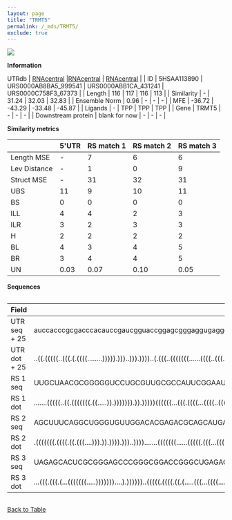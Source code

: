 ```yaml
---
layout: page
title: "TRMT5"
permalink: /_mds/TRMT5/
exclude: true
---
```




![](../../alns_9.28.22/aln_5HSAA113890_0.940.png?raw=true)


**Information**
<div style="overflow-x:auto;" markdown="block>
| | 5'UTR       | RS match 1   | RS match 2  | RS match 3 |
| ---- | ----------- | ----------- | ----------- | ----------- |
| Link | <a href="http://utrdb.ba.itb.cnr.it/getutr/5HSAA113890/1" target="_blank" rel="noopener noreferrer">UTRdb</a>   | <a href="https://rnacentral.org/rna/URS0000AB8BA5/999541" target="_blank" rel="noopener noreferrer">RNAcentral</a>     |<a href="https://rnacentral.org/rna/URS0000ABB1CA/431241" target="_blank" rel="noopener noreferrer">RNAcentral</a>  | <a href="https://rnacentral.org/rna/URS0000C758F3/67373" target="_blank" rel="noopener noreferrer">RNAcentral</a>   |
| ID | 5HSAA113890     | URS0000AB8BA5_999541     | URS0000ABB1CA_431241     | URS0000C758F3_67373     |
| Length | 116     |  117    | 116   |  113    |
| Similarity | - | 31.24 | 32.03 | 32.83 |
| Ensemble Norm | 0.96 | - | - | - |
| MFE | -36.72 | -43.29 | -33.48 | -45.87 |
| Ligands | - | TPP | TPP | TPP |
| Gene | TRMT5 | - | - | - |
| Downstream protein | blank for now    |    -    | -  | - |
</div>

**Similarity metrics**

| | 5'UTR       | RS match 1   | RS match 2  | RS match 3 |
| ---- | ----------- | ----------- | ----------- | ----------- |
| Length MSE | - | 7 | 6 | 6 |
| Lev Distance | - | 1 | 0 | 9 |
| Struct MSE | - | 31 | 32 | 31 |
| UBS| 11 | 9 | 10 | 11 |
| BS | 0 | 0 | 0 | 0 |
| ILL | 4 | 4 | 2 | 3 |
| ILR | 3 | 2 | 3 | 3 |
| H | 2 | 2 | 2 | 2 |
| BL | 4 | 3 | 4 | 5 |
| BR | 3 | 4 | 4 | 5 |
| UN | 0.03 | 0.07 | 0.10 | 0.05 |

**Sequences**


<div style="overflow-x:auto;">

<table>
<colgroup>
<col width="30%" />
<col width="70%" />
</colgroup>
<thead>
<tr class="header">
<th>Field</th>
<th>Description</th>
</tr>
</thead>
<tbody>
<tr>
<td markdown="span">UTR seq + 25 </td>
<td markdown="span"> auccacccgcgacccacauccgaucgguaccggagcgggaggugaggggucggcucgcggauccagcugcagagcgacguggggaauuggaATGGTGCTTTGGATCTTATGGAGGC </td>
</tr>
<tr>
<td markdown="span">UTR dot + 25  </td>
<td markdown="span"> ..((.(((((..(((.(.((((........))))).)))..))).))))..(.(((..(((((((......((((..(((...........)))..)))))))))))....))).)
</td>
</tr>


<tr>
<td markdown="span">RS 1 seq </td>
<td markdown="span"> UUGCUAACGCGGGGGUCCUGCGUUGCGCCAUUCGGAAUGCGGCGCAUCGCGGGUGAGAAAUACCCUUUGAACCUGAUCUGGAUAAUGCCAGCGCAGGGAAGCGUACGGGCCUCGCCA
</td>
</tr>


<tr>
<td markdown="span">RS 1 dot </td>
<td markdown="span"> .......(((((..((.(((((((.((.....)).))))))).)).)))))((((((...(((.((((...((((..((((......))))..)))))))).))).....)))))).
</td>
</tr>


<tr>
<td markdown="span">RS 2 seq </td>
<td markdown="span"> AGCUUUCAGGCUGGGUGUUGGACACGAGACGCAGCAUGAUAGAGCAGGUUGAUCUGAGAAAUACCGGCGAACUUGAUCUGGAUAAUACCAGCGAAAGGAUCUGCUUCUUGGGCUUC
</td>
</tr>


<tr>
<td markdown="span">RS 2 dot </td>
<td markdown="span"> .(((((((.((((.((.(((....))).)).)))).)))..)))).......(((((((......(((((.(((...((((......))))...)))..)).))))))))))....
</td>
</tr>


<tr>
<td markdown="span">RS 3 seq </td>
<td markdown="span"> UAGAGCACUCGCGGGAGCCCGGGCGGACCGGGCUGAGAGGGAGGCUGGGCGGCCUCCGACCGUACGAACCUGAUCCGGGUCAUGCCGGCGAAGGGAGGGGCUGGACGCAUGCA
</td>
</tr>


<tr>
<td markdown="span">RS 3 dot </td>
<td markdown="span"> ...(((.(((.(...(((((((.....)))))))....).))))))..(((((.((((.((.(.....(((...((((......))))...)))..).)).)))).)).))).
</td>
</tr>

</tbody>
</table>


</div>


[Back to Table](../../display)
